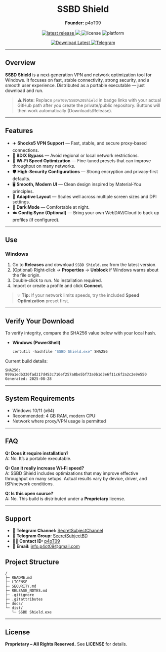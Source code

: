 <div align="center">

# SSBD Shield

**Founder:** p4oT09

<!-- Badges (replace p4oT09/SSBD%20Shield after creating your GitHub repo) -->
<a href="https://github.com/p4oT09/SSBD%20Shield/releases/latest">
  <img src="https://img.shields.io/github/v/release/p4oT09/SSBD-Shield?style=for-the-badge" alt="latest release">
</a>
<a href="https://github.com/p4oT09/SSBD%20Shield/releases">
  <img src="https://img.shields.io/github/downloads/p4oT09/SSBD-Shield/total?style=for-the-badge">
</a>
<img src="https://img.shields.io/badge/license-Proprietary-informational?style=for-the-badge" alt="license">
<img src="https://img.shields.io/badge/platform-Windows-blue?style=for-the-badge" alt="platform">

<!-- CTA buttons -->
<p>
  <a href="https://github.com/p4oT09/SSBD%20Shield/releases/latest">
    <img src="https://img.shields.io/badge/⬇️%20Download-Latest-2ea44f?style=for-the-badge" alt="Download Latest">
  </a>
  <a href="https://t.me/SecretSubjectChannel" target="_blank">
    <img src="https://img.shields.io/badge/Telegram-Channel-28a8ea?style=for-the-badge&logo=telegram&logoColor=white" alt="Telegram">
  </a>
</p>

</div>

---

## Overview
**SSBD Shield** is a next‑generation VPN and network optimization tool for Windows. It focuses on fast, stable connectivity, strong security, and a smooth user experience. Distributed as a portable executable — just download and run.

> ⚠️ **Note:** Replace `p4oT09/SSBD%20Shield` in badge links with your actual GitHub path after you create the private/public repository. Buttons will then work automatically (Downloads/Release).

---

## Features
- ✈️ **Shocks5 VPN Support** — Fast, stable, and secure proxy-based connections.
- 🧭 **BDIX Bypass** — Avoid regional or local network restrictions.
- 🚀 **Wi‑Fi Speed Optimization** — Fine‑tuned presets that can improve throughput on many networks.
- 🛡️ **High‑Security Configurations** — Strong encryption and privacy‑first defaults.
- 🖥️ **Smooth, Modern UI** — Clean design inspired by Material‑You principles.
- 🎨 **Adaptive Layout** — Scales well across multiple screen sizes and DPI settings.
- 🌙 **Dark Mode** — Comfortable at night.
- ☁️ **Config Sync (Optional)** — Bring your own WebDAV/Cloud to back up profiles (if configured).

---

## Use
### Windows
1. Go to **Releases** and download `SSBD Shield.exe` from the latest version.
2. (Optional) Right‑click → **Properties** → **Unblock** if Windows warns about the file origin.
3. Double‑click to run. No installation required.
4. Import or create a profile and click **Connect**.

> 💡 **Tip:** If your network limits speeds, try the included **Speed Optimization** preset first.

---

## Verify Your Download
To verify integrity, compare the SHA256 value below with your local hash.

- **Windows (PowerShell)**
  ```powershell
  certutil -hashfile "SSBD Shield.exe" SHA256
  ```

Current build details:
```
SHA256: 999a1edb330fad217d453c716ef257a8be5bf73a0b1d3e6f11c6f2a2c2e9e550
Generated: 2025-08-28
```

---

## System Requirements
- Windows 10/11 (x64)
- Recommended: 4 GB RAM, modern CPU
- Network where proxy/VPN usage is permitted

---

## FAQ
**Q: Does it require installation?**  
A: No. It’s a portable executable.

**Q: Can it really increase Wi‑Fi speed?**  
A: SSBD Shield includes optimizations that may improve effective throughput on many setups. Actual results vary by device, driver, and ISP/network conditions.

**Q: Is this open source?**  
A: No. This build is distributed under a **Proprietary** license.

---


## Support
- 📢 **Telegram Channel:** [SecretSubjectChannel](https://t.me/SecretSubjectChannel)
- 👥 **Telegram Group:** [SecretSubjectBD](https://t.me/SecretSubjectBD)
- 🧑‍💻 **Contact ID:** [p4oT09](https://t.me/p4oT09)
- 📧 **Email:** info.p4ot09@gmail.com

## Project Structure
```
/
├─ README.md
├─ LICENSE
├─ SECURITY.md
├─ RELEASE_NOTES.md
├─ .gitignore
├─ .gitattributes
├─ docs/
└─ dist/
   └─ SSBD Shield.exe
```

---

## License
**Proprietary – All Rights Reserved.** See **LICENSE** for details.
